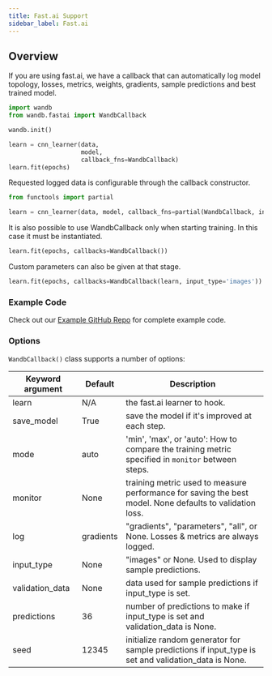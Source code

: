 ```yaml
---
title: Fast.ai Support
sidebar_label: Fast.ai
---
```


## Overview

If you are using fast.ai, we have a callback that can automatically log model topology, losses, metrics, weights, gradients, sample predictions and best trained model.

```python
import wandb
from wandb.fastai import WandbCallback

wandb.init()

learn = cnn_learner(data,
                    model,
                    callback_fns=WandbCallback)
learn.fit(epochs)
```

Requested logged data is configurable through the callback constructor.

```python
from functools import partial

learn = cnn_learner(data, model, callback_fns=partial(WandbCallback, input_type='images'))
```

It is also possible to use WandbCallback only when starting training. In this case it must be instantiated.

```python
learn.fit(epochs, callbacks=WandbCallback())
```

Custom parameters can also be given at that stage.

```python
learn.fit(epochs, callbacks=WandbCallback(learn, input_type='images'))
```

### Example Code 

Check out our [Example GitHub Repo](https://github.com/wandb/examples) for complete example code.

### Options

`WandbCallback()` class supports a number of options:

| Keyword argument | Default   | Description                                                                                              |
| ---------------- | --------- | -------------------------------------------------------------------------------------------------------- |
| learn            | N/A       | the fast.ai learner to hook.                                                                             |
| save_model       | True      | save the model if it's improved at each step.                                                            |
| mode             | auto      | 'min', 'max', or 'auto': How to compare the training metric specified in `monitor` between steps.        |
| monitor          | None      | training metric used to measure performance for saving the best model. None defaults to validation loss. |
| log              | gradients | "gradients", "parameters", "all", or None. Losses & metrics are always logged.                           |
| input_type       | None      | "images" or None. Used to display sample predictions.                                                    |
| validation_data  | None      | data used for sample predictions if input_type is set.                                                   |
| predictions      | 36        | number of predictions to make if input_type is set and validation_data is None.                          |
| seed             | 12345     | initialize random generator for sample predictions if input_type is set and validation_data is None.     |
